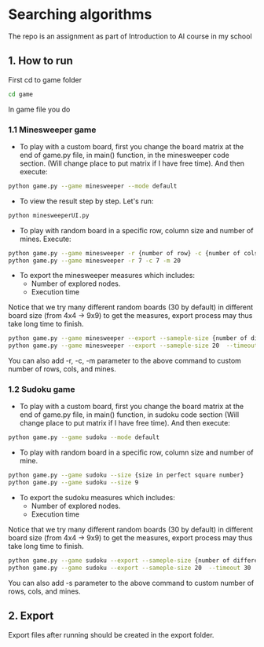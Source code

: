 # Searching algorithms
The repo is an assignment as part of Introduction to AI course in my school

## 1. How to run
First cd to game folder 
```bash
cd game
```
In game file you do
### 1.1 Minesweeper game 
+ To play with a custom board, first you change the board matrix at the end of game.py file, in main() function, in the minesweeper code section. (Will change place to put matrix if I have free time). And then execute:

```bash
python game.py --game minesweeper --mode default
```

+ To view the result step by step. Let's run:
```bash
python minesweeperUI.py
```

+ To play with random board in a specific row, column size and number of mines. Execute:

```bash
python game.py --game minesweeper -r {number of row} -c {number of cols} -m {number of mines}
python game.py --game minesweeper -r 7 -c 7 -m 20
```

+ To export the minesweeper measures which includes: 
  + Number of explored nodes.
  + Execution time

Notice that we try many different random boards (30 by default) in different board size (from 4x4 -> 9x9) to get the measures, export process may thus take long time to finish.
```bash
python game.py --game minesweeper --export --sameple-size {number of different random boards} --timeout {timeout in second algorithm will execute on a board}
python game.py --game minesweeper --export --sameple-size 20  --timeout 30
```
You can also add -r, -c, -m parameter to the above command  to custom number of rows, cols, and mines.
### 1.2 Sudoku game 
+ To play with a custom board, first you change the board matrix at the end of game.py file, in main() function, in sudoku code section (Will change place to put matrix if I have free time). And then execute:

```bash
python game.py --game sudoku --mode default
```

+ To play with random board in a specific row, column size and number of mine.

```bash
python game.py --game sudoku --size {size in perfect square number}
python game.py --game sudoku --size 9
```

+ To export the sudoku measures which includes: 
  + Number of explored nodes.
  + Execution time

Notice that we try many different random boards (30 by default) in different board size (from 4x4 -> 9x9) to get the measures, export process may thus take long time to finish.
```bash
python game.py --game sudoku --export --sameple-size {number of different random boards} --timeout {timeout in second algorithm will execute on a board}
python game.py --game sudoku --export --sameple-size 20  --timeout 30
```
You can also add -s parameter to the above command  to custom number of rows, cols, and mines.


## 2. Export
Export files after running should be created in the export folder.

